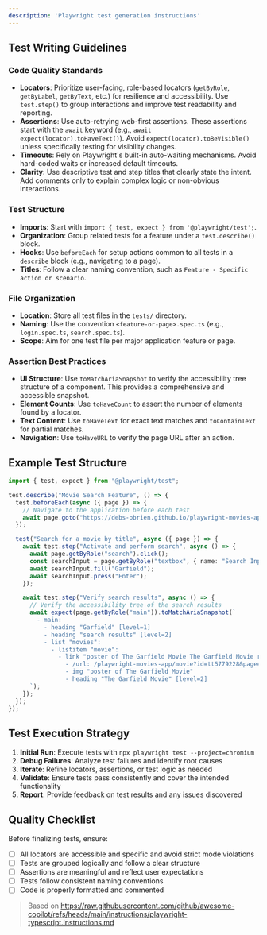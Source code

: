 ```yaml
---
description: 'Playwright test generation instructions'
---
```


## Test Writing Guidelines

### Code Quality Standards

- **Locators**: Prioritize user-facing, role-based locators (`getByRole`, `getByLabel`, `getByText`, etc.) for resilience and accessibility. Use `test.step()` to group interactions and improve test readability and reporting.
- **Assertions**: Use auto-retrying web-first assertions. These assertions start with the `await` keyword (e.g., `await expect(locator).toHaveText()`). Avoid `expect(locator).toBeVisible()` unless specifically testing for visibility changes.
- **Timeouts**: Rely on Playwright's built-in auto-waiting mechanisms. Avoid hard-coded waits or increased default timeouts.
- **Clarity**: Use descriptive test and step titles that clearly state the intent. Add comments only to explain complex logic or non-obvious interactions.

### Test Structure

- **Imports**: Start with `import { test, expect } from '@playwright/test';`.
- **Organization**: Group related tests for a feature under a `test.describe()` block.
- **Hooks**: Use `beforeEach` for setup actions common to all tests in a `describe` block (e.g., navigating to a page).
- **Titles**: Follow a clear naming convention, such as `Feature - Specific action or scenario`.

### File Organization

- **Location**: Store all test files in the `tests/` directory.
- **Naming**: Use the convention `<feature-or-page>.spec.ts` (e.g., `login.spec.ts`, `search.spec.ts`).
- **Scope**: Aim for one test file per major application feature or page.

### Assertion Best Practices

- **UI Structure**: Use `toMatchAriaSnapshot` to verify the accessibility tree structure of a component. This provides a comprehensive and accessible snapshot.
- **Element Counts**: Use `toHaveCount` to assert the number of elements found by a locator.
- **Text Content**: Use `toHaveText` for exact text matches and `toContainText` for partial matches.
- **Navigation**: Use `toHaveURL` to verify the page URL after an action.

## Example Test Structure

```typescript
import { test, expect } from "@playwright/test";

test.describe("Movie Search Feature", () => {
  test.beforeEach(async ({ page }) => {
    // Navigate to the application before each test
    await page.goto("https://debs-obrien.github.io/playwright-movies-app");
  });

  test("Search for a movie by title", async ({ page }) => {
    await test.step("Activate and perform search", async () => {
      await page.getByRole("search").click();
      const searchInput = page.getByRole("textbox", { name: "Search Input" });
      await searchInput.fill("Garfield");
      await searchInput.press("Enter");
    });

    await test.step("Verify search results", async () => {
      // Verify the accessibility tree of the search results
      await expect(page.getByRole("main")).toMatchAriaSnapshot(`
        - main:
          - heading "Garfield" [level=1]
          - heading "search results" [level=2]
          - list "movies":
            - listitem "movie":
              - link "poster of The Garfield Movie The Garfield Movie rating":
                - /url: /playwright-movies-app/movie?id=tt5779228&page=1
                - img "poster of The Garfield Movie"
                - heading "The Garfield Movie" [level=2]
      `);
    });
  });
});
```

## Test Execution Strategy

1. **Initial Run**: Execute tests with `npx playwright test --project=chromium`
2. **Debug Failures**: Analyze test failures and identify root causes
3. **Iterate**: Refine locators, assertions, or test logic as needed
4. **Validate**: Ensure tests pass consistently and cover the intended functionality
5. **Report**: Provide feedback on test results and any issues discovered

## Quality Checklist

Before finalizing tests, ensure:

- [ ] All locators are accessible and specific and avoid strict mode violations
- [ ] Tests are grouped logically and follow a clear structure
- [ ] Assertions are meaningful and reflect user expectations
- [ ] Tests follow consistent naming conventions
- [ ] Code is properly formatted and commented

> Based on https://raw.githubusercontent.com/github/awesome-copilot/refs/heads/main/instructions/playwright-typescript.instructions.md
